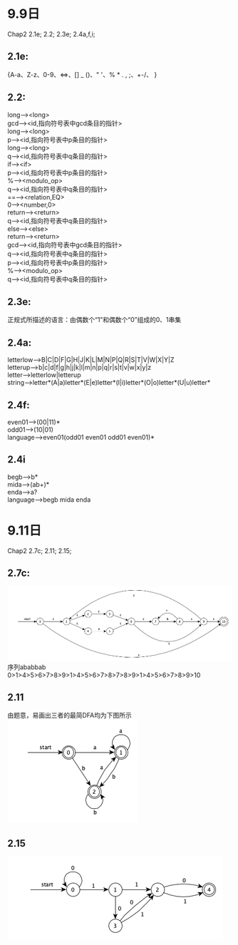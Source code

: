 # 9.9日
Chap2 2.1e; 2.2; 2.3e; 2.4a,f,i;
## 2.1e:
{A-a、Z-z、0-9、<=>、[] _ ()、" '、% * . , ;、+-/、 }

## 2.2:
long-->\<long>  
gcd-->\<id,指向符号表中gcd条目的指针>  
long-->\<long>  
p-->\<id,指向符号表中p条目的指针>  
long-->\<long>  
q-->\<id,指向符号表中q条目的指针>  
if-->\<if>  
p-->\<id,指向符号表中p条目的指针>  
%-->\<modulo_op>  
q-->\<id,指向符号表中q条目的指针>  
==-->\<relation,EQ>  
0-->\<number,0>  
return-->\<return>  
q-->\<id,指向符号表中q条目的指针>  
else-->\<else>  
return-->\<return>  
gcd-->\<id,指向符号表中gcd条目的指针>  
q-->\<id,指向符号表中q条目的指针>  
p-->\<id,指向符号表中p条目的指针>  
%-->\<modulo_op>  
q-->\<id,指向符号表中q条目的指针>  

## 2.3e:
正规式所描述的语言：由偶数个“1”和偶数个“0”组成的0、1串集  

## 2.4a:
letterlow-->B|C|D|F|G|H|J|K|L|M|N|P|Q|R|S|T|V|W|X|Y|Z  
letterup-->b|c|d|f|g|h|j|k|l|m|n|p|q|r|s|t|v|w|x|y|z  
letter-->letterlow|letterup  
string-->letter\*(A|a)letter\*(E|e)letter\*(I|i)letter\*(O|o)letter\*(U|u)letter\*  

## 2.4f:
even01-->(00|11)\*  
odd01-->(10|01)  
language-->even01(odd01 even01 odd01 even01)\*  

## 2.4i
begb-->b\*  
mida-->(ab+)\*  
enda-->a?  
language-->begb mida enda  

# 9.11日
Chap2 2.7c; 2.11; 2.15;

## 2.7c:
![图2.7](2.7.jpg)  
序列ababbab  
0>1>4>5>6>7>8>9>1>4>5>6>7>8>7>8>9>1>4>5>6>7>8>9>10  

## 2.11
由题意，易画出三者的最简DFA均为下图所示  
![图2.11](2.11.jpg)  

## 2.15
![图2.15](2.15.jpg)












